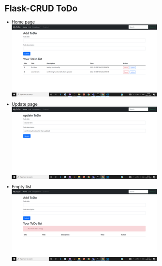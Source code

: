 # Flask-CRUD ToDo

- Home page
![alt text](https://github.com/PratyayMallik1006/Flask-CRUD/blob/main/SS/Home.PNG?raw=true)

- Update page
![alt text](https://github.com/PratyayMallik1006/Flask-CRUD/blob/main/SS/update.PNG?raw=true)

- Empty list
![alt text](https://github.com/PratyayMallik1006/Flask-CRUD/blob/main/SS/empty%20list.PNG?raw=true)



